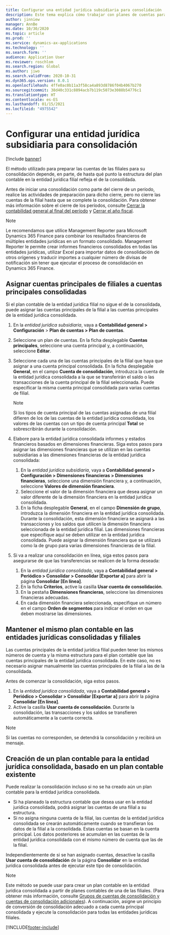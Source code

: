 ```yaml
---
title: Configurar una entidad jurídica subsidiaria para consolidación
description: Este tema explica cómo trabajar con planes de cuentas para empresas de consolidación.
author: jinniew
manager: AnnBe
ms.date: 10/30/2020
ms.topic: article
ms.prod: ''
ms.service: dynamics-ax-applications
ms.technology: ''
ms.search.form: ''
audience: Application User
ms.reviewer: roschlom
ms.search.region: Global
ms.author: jiwo
ms.search.validFrom: 2020-10-31
ms.dyn365.ops.version: 8.0.1
ms.openlocfilehash: 4ffe0ac0b11a3f58ca4a893d8786f04b4067b270
ms.sourcegitcommit: 38d40c331c8894acb7b119c5073e3088b54776c1
ms.translationtype: HT
ms.contentlocale: es-ES
ms.lasthandoff: 01/15/2021
ms.locfileid: "4975542"
---
```

# <a name="set-up-a-subsidiary-legal-entity-for-consolidation"></a>Configurar una entidad jurídica subsidiaria para consolidación

[!include [banner](../includes/banner.md)]

El método utilizado para preparar las cuentas de las filiales para su consolidación depende, en parte, de hasta qué punto la estructura del plan contable en la entidad jurídica filial refleja el de la consolidada.

Antes de iniciar una consolidación como parte del cierre de un período, realice las actividades de preparación para dicho cierre, pero no cierre las cuentas de la filial hasta que se complete la consolidación. Para obtener más información sobre el cierre de los períodos, consulte [Cerrar la contabilidad general al final del período](close-general-ledger-at-period-end.md) y [Cerrar el año fiscal](tasks/close-fiscal-year.md).

> [!NOTE]
>  Le recomendamos que utilice Management Reporter para Microsoft Dynamics 365 Finance para combinar los resultados financieros de múltiples entidades jurídicas en un formato consolidado. Management Reporter le permite crear informes financieros consolidados en todas las entidades jurídicas, utilizar Excel para importar datos de consolidación de otros orígenes y traducir importes a cualquier número de divisas de notificación sin tener que ejecutar el proceso de consolidación en Dynamics 365 Finance.

## <a name="map-subsidiary-main-accounts-to-consolidated-main-accounts"></a>Asignar cuentas principales de filiales a cuentas principales consolidadas

Si el plan contable de la entidad jurídica filial no sigue el de la consolidada, puede asignar las cuentas principales de la filial a las cuentas principales de la entidad jurídica consolidada.

1. En la *entidad jurídica subsidiaria*, vaya a **Contabilidad general \> Configuración** \> **Plan de cuentas \> Plan de cuentas**.
2. Seleccione un plan de cuentas. En la ficha desplegable **Cuentas principales**, seleccione una cuenta principal y, a continuación, seleccione **Editar**.
3. Seleccione cada una de las cuentas principales de la filial que haya que asignar a una cuenta principal consolidada. En la ficha desplegable **General**, en el campo **Cuenta de consolidación**, introduzca la cuenta de la entidad jurídica consolidada a la que se transferirán el saldo o las transacciones de la cuenta principal de la filial seleccionada. Puede especificar la misma cuenta principal consolidada para varias cuentas de filial.

    > [!NOTE]
    > Si los tipos de cuenta principal de las cuentas asignadas de una filial difieren de los de las cuentas de la entidad jurídica consolidada, los valores de las cuentas con un tipo de cuenta principal **Total** se sobrescribirán durante la consolidación.

4. Elabore para la entidad jurídica consolidada informes y estados financieros basados en dimensiones financieras. Siga estos pasos para asignar las dimensiones financieras que se utilizan en las cuentas subsidiarias a las dimensiones financieras de la entidad jurídica consolidada:

    1. En la *entidad jurídica subsidiaria*, vaya a **Contabilidad general \> Configuración \> Dimensiones financieras \> Dimensiones financieras**, seleccione una dimensión financiera y, a continuación, seleccione **Valores de dimensión financiera**.
    2. Seleccione el valor de la dimensión financiera que desea asignar un valor diferente de la dimensión financiera en la entidad jurídica consolidada.
    3. En la ficha desplegable **General**, en el campo **Dimensión de grupo**, introduzca la dimensión financiera en la entidad jurídica consolidada. Durante la consolidación, esta dimensión financiera se asignará a las transacciones y los saldos que utilicen la dimensión financiera seleccionada de la entidad jurídica filial. Las dimensiones financieras que especifique aquí se deben utilizar en la entidad jurídica consolidada. Puede asignar la dimensión financiera que se utilizará como la de grupo para varias dimensiones financieras de la filial.

5. Si va a realizar una consolidación en línea, siga estos pasos para asegurarse de que las transferencias se realicen de la forma deseada:

    1. En la *entidad jurídica consolidada*, vaya a **Contabilidad general \> Periódico \> Consolidar \> Consolidar \[Exportar a\]** para abrir la página **Consolidar \[En línea\]**.
    2. En la ficha **Criterios**, active la casilla **Usar cuenta de consolidación**.
    3. En la pestaña **Dimensiones financieras**, seleccione las dimensiones financieras adecuadas.
    4. En cada dimensión financiera seleccionada, especifique un número en el campo **Orden de segmentos** para indicar el orden en que deben mostrarse las dimensiones.

## <a name="maintain-the-same-chart-of-accounts-in-the-subsidiary-and-consolidated-legal-entities"></a>Mantener el mismo plan contable en las entidades jurídicas consolidadas y filiales

Las cuentas principales de la entidad jurídica filial pueden tener los mismos números de cuenta y la misma estructura para el plan contable que las cuentas principales de la entidad jurídica consolidada. En este caso, no es necesario asignar manualmente las cuentas principales de la filial a las de la consolidada.

Antes de comenzar la consolidación, siga estos pasos.

1. En la *entidad jurídica consolidada*, vaya a **Contabilidad general \> Periódico \> Consolidar \> Consolidar \[Exportar a\]** para abrir la página **Consolidar \[En línea\]**.
2. Active la casilla **Usar cuenta de consolidación**. Durante la consolidación, las transacciones y los saldos se transfieren automáticamente a la cuenta correcta.

> [!NOTE]
> Si las cuentas no corresponden, se detendrá la consolidación y recibirá un mensaje.

## <a name="create-a-chart-of-accounts-for-the-consolidated-legal-entity-based-on-an-existing-chart-of-accounts"></a>Creación de un plan contable para la entidad jurídica consolidada, basado en un plan contable existente

Puede realizar la consolidación incluso si no se ha creado aún un plan contable para la entidad jurídica consolidada.

- Si ha planeado la estructura contable que desea usar en la entidad jurídica consolidada, podrá asignar las cuentas de una filial a su estructura.
- Si no asigna ninguna cuenta de la filial, las cuentas de la entidad jurídica consolidada se crearán automáticamente cuando se transfieran los datos de la filial a la consolidada. Estas cuentas se basan en la cuenta principal. Los datos posteriores se acumulan en las cuentas de la entidad jurídica consolidada con el mismo número de cuenta que las de la filial.

Independientemente de si se han asignado cuentas, desactive la casilla **Usar cuenta de consolidación** de la página **Consolidar** en la entidad jurídica consolidada antes de ejecutar este tipo de consolidación.

> [!NOTE]
> Este método se puede usar para crear un plan contable en la entidad jurídica consolidada a partir de planes contables de una de las filiales. (Para obtener más información, consulte [Grupos de cuentas de consolidación y cuentas de consolidación adicionales](../budgeting/consolidation-account-groups-consolidation-accounts.md)). A continuación, asigne un principio de conversión de consolidación adecuado a cada cuenta principal consolidada y ejecute la consolidación para todas las entidades jurídicas filiales.


[!INCLUDE[footer-include](../../includes/footer-banner.md)]